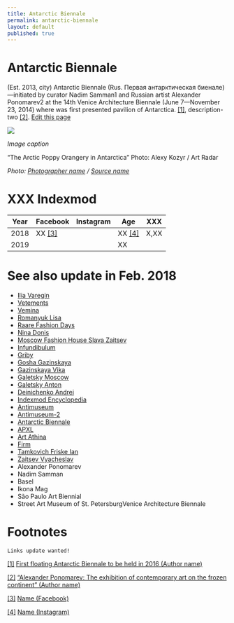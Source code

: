```yaml
---
title: Antarctic Biennale
permalink: antarctic-biennale
layout: default
published: true
---
```


# Antarctic Biennale

(Est. 2013, city) Antarctic Biennale (Rus. Первая антарктическая биенале)—initiated by curator Nadim Samman1 and Russian artist Alexander Ponomarev2 at the 14th Venice Architecture Biennale (June 7—November 23, 2014) where was first presented pavilion of Antarctica. <span id="a1">[\[1\]](#f1)</span>, description-two <span id="a2">[\[2\]](#f2). [Edit this page](http://prose.io/#indexmod/encyclopedia/edit/master/antarctic-biennale.md)

![](/images/image-name.jpg)

*Image caption*

“The Arctic Poppy Orangery in Antarctica”
Photo: Alexy Kozyr / Art Radar

*Photo: [Photographer name](http://example.net/) / [Source name](http://example.net/)*

# XXX Indexmod

|Year|Facebook|Instagram|Age|XXX|
|-|-|-|-|-|
|2018|ХХ <span id="a3">[\[3\]](#f3)</span>||ХХ <span id="a4">[\[4\]](#f4)</span>|Х,ХХ|
|2019|||ХХ||

# See also update in Feb. 2018

+ [Ilia Varegin](varegin-ilia)
+ [Vetements](vetements)
+ [Vemina](vemina)
+ [Romanyuk Lisa](romanyuk-lisa)
+ [Raare Fashion Days](raare-fashion-days)
+ [Nina Donis](nina-donis)
+ [Moscow Fashion House Slava Zaitsev](moscow-fashion-house-slava-zaitsev)
+ [Infundibulum](infundibulum)
+ [Griby](griby)
+ [Gosha Gazinskaya](gosha-gazinskaya)
+ [Gazinskaya Vika](gazinskaya-vika)
+ [Galetsky Moscow](galetsky-moscow)
+ [Galetsky Anton](galetsky-anton)
+ [Deinichenko Andrei](deinichenko-andrei)
+ [Indexmod Encyclopedia](indexmod-encyclopedia)
+ [Antimuseum](antimuseum)
+ [Antimuseum-2](antimuseum-2)
+ [Antarctic Biennale](antarctic-biennale)
+ [APXL](apxl)
+ [Art Athina](art-athina)
+ [Firm](firm)
+ [Tamkovich Friske Ian](tamkovich-friske-ian)
+ [Zaitsev Vyacheslav](zaitsev-vyacheslav)
+ Alexander Ponomarev
+ Nadim Samman
+ Basel
+ Ikona Mag
+ São Paulo Art Biennial
+ Street Art Museum of St. PetersburgVenice Architecture Biennale

# Footnotes

`Links update wanted!`

[[1]](#a1) <span id="f1"></span> [First floating Antarctic Biennale to be held in 2016 (Author name)](http://example.net/article)

[[2]](#a2) <span id="f2"></span> [“Alexander Ponomarev: The exhibition of contemporary art on the frozen continent” (Author name)](http://example.net/article)

[[3]](#a3) <span id="f3"></span> [Name (Facebook)](http://example.net/article)

[[4]](#a4) <span id="f4"></span> [Name (Instagram)](http://example.net/article)
